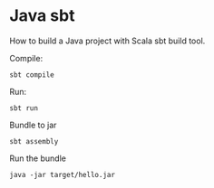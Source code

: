 # Java sbt

How to build a Java project with Scala sbt build tool.

Compile:

    sbt compile

Run:

    sbt run

Bundle to jar

    sbt assembly

Run the bundle

    java -jar target/hello.jar 
